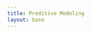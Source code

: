 ```yaml
---
title: Preditive Modeling
layout: base
---
```

<!--<div class="index-paragraph docutils container"><b>being update ...</b> </div> -->
